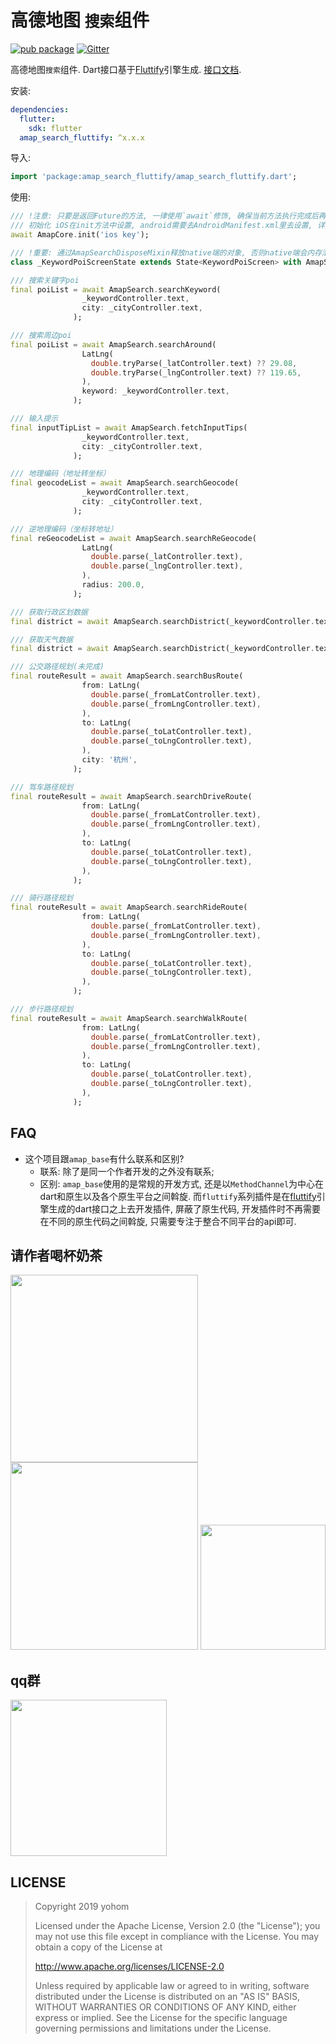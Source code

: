 # 高德地图 `搜索`组件

[![pub package](https://img.shields.io/pub/v/amap_search_fluttify.svg)](https://pub.Flutter-io.cn/packages/amap_search_fluttify)
[![Gitter](https://badges.gitter.im/fluttify_project/community.svg)](https://gitter.im/fluttify_project/community?utm_source=badge&utm_medium=badge&utm_campaign=pr-badge)

高德地图`搜索`组件. Dart接口基于[Fluttify](https://github.com/yohom/fluttify-core-example)引擎生成. [接口文档](https://pub.flutter-io.cn/documentation/amap_search_fluttify/latest/).

安装: 
```yaml
dependencies:
  flutter:
    sdk: flutter
  amap_search_fluttify: ^x.x.x
```

导入:
```dart
import 'package:amap_search_fluttify/amap_search_fluttify.dart';
```

使用:
```dart
/// !注意: 只要是返回Future的方法, 一律使用`await`修饰, 确保当前方法执行完成后再执行下一行, 在不能使用`await`修饰的环境下, 在`then`方法中执行下一步.
/// 初始化 iOS在init方法中设置, android需要去AndroidManifest.xml里去设置, 详见https://lbs.amap.com/api/android-sdk/gettingstarted
await AmapCore.init('ios key');

/// !重要: 通过AmapSearchDisposeMixin释放native端的对象, 否则native端会内存泄漏!
class _KeywordPoiScreenState extends State<KeywordPoiScreen> with AmapSearchDisposeMixin {}

/// 搜索关键字poi
final poiList = await AmapSearch.searchKeyword(
                _keywordController.text,
                city: _cityController.text,
              );

/// 搜索周边poi
final poiList = await AmapSearch.searchAround(
                LatLng(
                  double.tryParse(_latController.text) ?? 29.08,
                  double.tryParse(_lngController.text) ?? 119.65,
                ),
                keyword: _keywordController.text,
              );

/// 输入提示
final inputTipList = await AmapSearch.fetchInputTips(
                _keywordController.text,
                city: _cityController.text,
              );

/// 地理编码（地址转坐标）
final geocodeList = await AmapSearch.searchGeocode(
                _keywordController.text,
                city: _cityController.text,
              );

/// 逆地理编码（坐标转地址）
final reGeocodeList = await AmapSearch.searchReGeocode(
                LatLng(
                  double.parse(_latController.text),
                  double.parse(_lngController.text),
                ),
                radius: 200.0,
              );

/// 获取行政区划数据
final district = await AmapSearch.searchDistrict(_keywordController.text);

/// 获取天气数据
final district = await AmapSearch.searchDistrict(_keywordController.text);

/// 公交路径规划(未完成)
final routeResult = await AmapSearch.searchBusRoute(
                from: LatLng(
                  double.parse(_fromLatController.text),
                  double.parse(_fromLngController.text),
                ),
                to: LatLng(
                  double.parse(_toLatController.text),
                  double.parse(_toLngController.text),
                ),
                city: '杭州',
              );

/// 驾车路径规划
final routeResult = await AmapSearch.searchDriveRoute(
                from: LatLng(
                  double.parse(_fromLatController.text),
                  double.parse(_fromLngController.text),
                ),
                to: LatLng(
                  double.parse(_toLatController.text),
                  double.parse(_toLngController.text),
                ),
              );

/// 骑行路径规划
final routeResult = await AmapSearch.searchRideRoute(
                from: LatLng(
                  double.parse(_fromLatController.text),
                  double.parse(_fromLngController.text),
                ),
                to: LatLng(
                  double.parse(_toLatController.text),
                  double.parse(_toLngController.text),
                ),
              );

/// 步行路径规划
final routeResult = await AmapSearch.searchWalkRoute(
                from: LatLng(
                  double.parse(_fromLatController.text),
                  double.parse(_fromLngController.text),
                ),
                to: LatLng(
                  double.parse(_toLatController.text),
                  double.parse(_toLngController.text),
                ),
              );
```

## FAQ
- 这个项目跟`amap_base`有什么联系和区别?
    - 联系: 除了是同一个作者开发的之外没有联系; 
    - 区别: `amap_base`使用的是常规的开发方式, 还是以`MethodChannel`为中心在dart和原生以及各个原生平台之间斡旋. 而`fluttify`系列插件是在[fluttify](https://github.com/fluttify-project/fluttify-core-example)引擎生成的dart接口之上去开发插件, 屏蔽了原生代码, 开发插件时不再需要在不同的原生代码之间斡旋, 只需要专注于整合不同平台的api即可.

## 请作者喝杯奶茶
<img src="https://github.com/fluttify-project/fluttify-core-example/blob/develop/other/1557492318.jpg?raw=true" height="300">  <img src="https://github.com/fluttify-project/fluttify-core-example/blob/develop/other/WechatIMG111.jpeg?raw=true" height="300">  <img src="https://github.com/fluttify-project/fluttify-core-example/blob/develop/other/IMG_5480.JPG?raw=true" height="200">

## qq群
<img src="https://github.com/fluttify-project/fluttify-core-example/blob/develop/other/QQ%E7%BE%A4.png?raw=true" height="250">

## LICENSE
> Copyright 2019 yohom
>   
> Licensed under the Apache License, Version 2.0 (the "License");
  you may not use this file except in compliance with the License.
  You may obtain a copy of the License at
>
>    http://www.apache.org/licenses/LICENSE-2.0
> 
>  Unless required by applicable law or agreed to in writing, software
>  distributed under the License is distributed on an "AS IS" BASIS,
>  WITHOUT WARRANTIES OR CONDITIONS OF ANY KIND, either express or implied.
>  See the License for the specific language governing permissions and
>  limitations under the License.